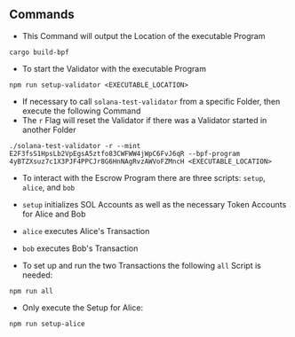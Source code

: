 ## Commands

* This Command will output the Location of the executable Program
```
cargo build-bpf
```

* To start the Validator with the executable Program
```
npm run setup-validator <EXECUTABLE_LOCATION>
```

* If necessary to call `solana-test-validator` from a specific Folder, then execute the following Command
* The `r` Flag will reset the Validator if there was a Validator started in another Folder
```
./solana-test-validator -r --mint E2F3fsS1HpsLb2VpEgsA5ztfo83CWFWW4jWpC6FvJ6qR --bpf-program 4yBTZXsuz7c1X3PJF4PPCJr8G6HnNAgRvzAWVoFZMncH <EXECUTABLE_LOCATION>
```

* To interact with the Escrow Program there are three scripts: `setup`, `alice`, and `bob` 
* `setup` initializes SOL Accounts as well as the necessary Token Accounts for Alice and Bob
* `alice` executes Alice's Transaction
* `bob` executes Bob's Transaction

* To set up and run the two Transactions the following `all` Script is needed:
```
npm run all
```

* Only execute the Setup for Alice:
```
npm run setup-alice
```
